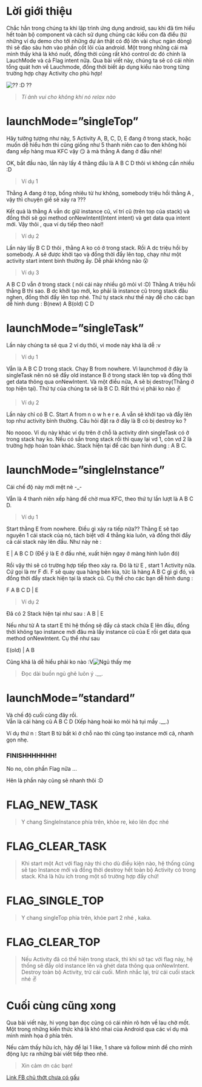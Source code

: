 # Lời giới thiệu
Chắc hẳn trong chúng ta khi lập trình ứng dụng android, sau khi đã tìm hiểu hết toàn bộ component và cách sử dụng chúng các kiểu con đà điểu (từ những ví dụ demo cho tới những dự án thật có độ lớn vài chục ngàn dòng) thì sẽ đào sâu hơn vào phần cốt lõi của android. Một trong những cái mà mình thấy khá là khó nuốt, đồng thời cũng rất khó control dc đó chính là LauchMode và cả Flag intent nữa. Qua bài viết này, chúng ta sẽ có cái nhìn tổng quát hơn về Lauchmode, đồng thời biết áp dụng kiểu nào trong từng trường hợp chạy Activity cho phù hợp!

![?? :D ??](https://images.viblo.asia/a0453e8c-dd2e-405c-9a82-0d1b0797dbee.JPG)

> *Tí ảnh vui cho không khí nó relax nào*
# launchMode=”singleTop”
Hãy tưởng tượng như này, 5 Activity A, B, C, D, E đang ở trong stack, hoặc muốn dễ hiểu hơn thì cũng giống như 5 thanh niên cao to đen không hôi đang xếp hàng mua KFC vậy :smirk: à mà thằng A đang ở đầu nhé!

OK, bắt đầu nào, lần này lấy 4 thằng đầu là A B C D thôi vì không cần nhiều :D 
> Ví dụ 1 

Thằng A đang ở top, bổng nhiêu từ hư không, somebody triệu hồi thằng A , vậy thì chuyện giề sẽ xảy ra ???

Kết quả là thằng A vẫn dc giữ instance cũ, ví trí cũ (trên top của stack) và đồng thời sẽ gọi method onNewIntent(Intent intent) và get data qua intent mới. Vậy thôi , qua ví dụ tiếp theo nào!!
> Ví dụ 2 

Lần này lấy B C D thôi , thằng A ko có ở trong stack. Rồi A dc triệu hồi by somebody. A sẽ được khởi tạo và đồng thời đẩy lên top, chạy như một activity start intent bình thường ấy. Dễ phải không nào :open_mouth: 
>Ví dụ 3 
>
A B C D vẫn ở trong stack ( nói cái này nhiều gõ mỏi vl :D)
Thằng A triệu hồi thằng B thì sao. B dc khởi tạo mới, ko phải là instance cũ trong stack đâu nghen, đồng thời đẩy lên top nhé. Thứ tự stack như thế này để cho các bạn dễ hình dung : B(new) A B(old) C D 
# launchMode=”singleTask”
Lần này chúng ta sẽ qua 2 ví dụ thôi, vì mode này khá là dễ :v 
>Ví dụ 1
>
Vẫn là A B C D trong stack. 
Chạy B from nowhere. Vì launchmod ở đây là singleTask nên nó sẽ đẩy old instance B ở trong stack lên top và đồng thời get data thông qua onNewIntent. Và một điều nữa, A sẽ bị destroy(Thằng ở top hiện tại). Thứ tự của chúng ta sẽ là B C D. Rất thú vị phải ko nào :v: 
>Ví dụ 2
>
Lần này chỉ có B C. Start A from n o w h e r e. A vẫn sẽ khởi tạo và đẩy lên top như activity bình thường. Câu hỏi đặt ra ở đây là B có bị destroy ko ? 

No noooo. Ví dụ này khác ví dụ trên ở chỗ là activity dính singleTask có ở trong stack hay ko. Nếu có sẳn trong stack rồi thì quay lại vd 1, còn vd 2 là trường hợp hoàn toàn khác. Stack hiện tại để các bạn hình dung : A B C.
# launchMode=”singleInstance”
Cái chế độ này mới mệt nè -_-

Vẫn là 4 thanh niên xếp hàng để chờ mua KFC, theo thứ tự lần lượt là A B C D.
>Ví dụ 1
>
Start thằng E from nowhere. Điều gì xảy ra tiếp nữa?? Thằng E sẽ tạo nguyên 1 cái stack của nó, tách biệt với 4 thằng kia luôn, và đồng thời đẩy cả cái stack này lên đầu. Như này nè :

E | A B C D (Để ý là E ở đầu nhé, xuất hiện ngay ở màng hình luôn đó)

Rồi vậy thì sẽ có trường hợp tiếp theo xảy ra. Đó là từ E , start 1 Activity nữa. Cứ gọi là mr F đi. F sẽ quay qua hàng bên kia, tức là hàng A B C gì gì đó, và đồng thời đẩy stack hiện tại là stack cũ.
Cụ thể cho các bạn dễ hình dung : 

F A B C D | E

>Ví dụ 2
>
Đã có 2 Stack hiện tại như sau : A B | E

Nếu như từ A ta start E thì hệ thống sẽ đẩy cả stack chứa E lên đầu, đồng thời không tạo instance mới đâu mà lấy instance cũ của E rồi get data qua method onNewIntent. Cụ thể như sau

E(old) | A B

Cũng khá là dễ hiểu phải ko nào :V![Ngủ thấy mẹ](https://images.viblo.asia/481c4271-dbcb-4236-9fa2-5cd1ff95ca8d.jpg)
>Đọc dài buồn ngủ ghê luôn ý .__. 
# launchMode=”standard”
Và chế độ cuối cùng đây rồi.  
Vẫn là cái hàng cũ A B C D (Xếp hàng hoài ko mỏi hả tụi mầy .__.)

Ví dụ thứ n : Start B từ bất kì ở chỗ nào thì cũng tạo instance mới cả, nhanh gọn nhẹ. 
### FINISHHHHHHH!
No no, còn phần Flag nữa ...

Hên là phần này cũng sẽ nhanh thôi :D
# FLAG_NEW_TASK
> Y chang SingleInstance phía trên, khỏe re, kéo lên đọc nhé 
> 
# FLAG_CLEAR_TASK
>Khi start một Act với flag này thì cho dù điều kiện nào, hệ thống cũng sẽ tạo Instance mới và đồng thời destroy hết toàn bộ Activity có trong stack. Khá là hữu ích trong một số trường hợp đấy chứ!
>
# FLAG_SINGLE_TOP
>Y chang singleTop phía trên, khỏe part 2 nhé , kaka.
>
# FLAG_CLEAR_TOP
>Nếu Activity đã có thể hiện trong stack, thì khi sờ tạc với flag này, hệ thống sẽ đẩy old instance lên và ghét data thông qua onNewIntent. Destroy toàn bộ Activity, trừ cái cuối. Mình nhắc lại, trừ cái cuối stack nhé :v:

# Cuối cùng cũng xong
Qua bài viết này, hi vọng bạn đọc cũng có cái nhìn rõ hơn về lau chờ mốt. Một trong những kiến thức khá là khó nhai của Android qua các ví dụ mà mình minh họa ở phía trên. 

Nếu cảm thấy hữu ích, hãy để lại 1 like, 1 share và follow mình để cho mình động lực ra những bài viết tiếp theo nhé. 
>Xin cảm ơn các bạn!
>

[Link FB chủ thớt chưa có gấu](https://www.facebook.com/levan.minh.509)